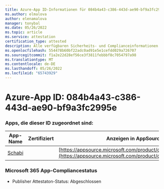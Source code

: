 ```yaml
---
title: Azure-App ID-Informationen für 084b4a43-c386-443d-ae90-bf9a3fc2995e
ms.author: elmalova
author: elenamalova
manager: tonybal
ms.date: 05/26/2022
ms.topic: article
ms.service: attestation
certification_type: attested
description: Alle verfügbaren Sicherheits- und Complianceinformationen für 084b4a43-c386-443d-ae90-bf9a3fc2995e.
ms.openlocfilehash: 554478b60bf22adc0ad91e5e1cefdd029a726707
ms.sourcegitcommit: f1a2e22d28ef56ce3f3811febbbf8c7054797a98
ms.translationtype: MT
ms.contentlocale: de-DE
ms.lasthandoff: 05/26/2022
ms.locfileid: "65743929"
---
```

# <a name="azure-app-id-084b4a43-c386-443d-ae90-bf9a3fc2995e"></a>Azure-App ID: 084b4a43-c386-443d-ae90-bf9a3fc2995e


### <a name="apps-associated-with-this-id"></a>Apps, die dieser ID zugeordnet sind:
| **App-Name** | **Zertifiziert** | **Anzeigen in AppSource** |
|--------------|---------------|-----------------------|
| [Schabi](../forward/WA200003728.md) |  | [https://appsource.microsoft.com/product/office/WA200003728](https://appsource.microsoft.com/product/office/WA200003728) |

### <a name="microsoft-365-app-compliance-status"></a>Microsoft 365 App-Compliancestatus
- Publisher Attestaton-Status: Abgeschlossen
